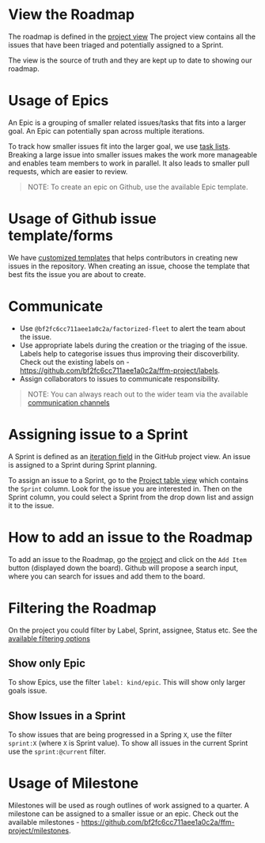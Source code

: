 # View the Roadmap
The roadmap is defined in the [project view](https://github.com/orgs/bf2fc6cc711aee1a0c2a/projects/5) 
The project view contains all the issues that have been triaged and potentially assigned to a Sprint.   

The view is the source of truth and they are kept up to date to showing our roadmap.

# Usage of Epics
An Epic is a grouping of smaller related issues/tasks that fits into a larger goal. An Epic can potentially span across multiple iterations. 

To track how smaller issues fit into the larger goal, we use [task lists](https://docs.github.com/en/issues/tracking-your-work-with-issues/about-task-lists).
Breaking a large issue into smaller issues makes the work more manageable and enables team members to work in parallel. 
It also leads to smaller pull requests, which are easier to review.

>NOTE: To create an epic on Github, use the available Epic template.

# Usage of Github issue template/forms
We have [customized templates](https://github.com/bf2fc6cc711aee1a0c2a/ffm-project/blob/main/.github/ISSUE_TEMPLATE/epic.md) that helps contributors in 
creating new issues in the repository. When creating an issue, choose the template that best fits the issue you are about to create.  

# Communicate
- Use `@bf2fc6cc711aee1a0c2a/factorized-fleet` to alert the team about the issue. 
- Use appropriate labels during the creation or the triaging of the issue. Labels help to categorise issues thus improving their discoverbility. Check out the existing labels on - https://github.com/bf2fc6cc711aee1a0c2a/ffm-project/labels.  
- Assign collaborators to issues to communicate responsibility.

>NOTE: You can always reach out to the wider team via the available [communication channels](https://github.com/bf2fc6cc711aee1a0c2a/ffm-project/wiki/How-to-communicate-in-the-project) 

# Assigning issue to a Sprint

A Sprint is defined as an [iteration field](https://docs.github.com/en/issues/trying-out-the-new-projects-experience/best-practices-for-managing-projects#use-different-field-types) in the GitHub project view. An issue is assigned to a Sprint during Sprint planning.

To assign an issue to a Sprint, go to the [Project table view](https://github.com/orgs/bf2fc6cc711aee1a0c2a/projects/5/views/4?layout=table) which contains the `Sprint` column. 
Look for the issue you are interested in. Then on the Sprint column, you could select a Sprint from the drop down list and assign it to the issue.

# How to add an issue to the Roadmap

To add an issue to the Roadmap, go the [project](https://github.com/orgs/bf2fc6cc711aee1a0c2a/projects/5) and click on the `Add Item` button (displayed down the board). 
Github will propose a search input, where you can search for issues and add them to the board.

# Filtering the Roadmap

On the project you could filter by Label, Sprint, assignee, Status etc. See the [available filtering options](https://docs.github.com/en/issues/organizing-your-work-with-project-boards/tracking-work-with-project-boards/filtering-cards-on-a-project-board) 

## Show only Epic

To show Epics, use the filter `label: kind/epic`. This will show only larger goals issue.

## Show Issues in a Sprint

To show issues that are being progressed in a Spring `X`, use the filter `sprint:X` (where `X` is Sprint value).
To show all issues in the current Sprint use the `sprint:@current` filter.

# Usage of Milestone
Milestones will be used as rough outlines of work assigned to a quarter. A milestone can be assigned to a smaller issue or an epic.
Check out the available milestones - https://github.com/bf2fc6cc711aee1a0c2a/ffm-project/milestones.
